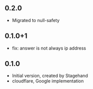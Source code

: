 ## 0.2.0

- Migrated to null-safety

## 0.1.0+1

- fix: answer is not always ip address

## 0.1.0

- Initial version, created by Stagehand
- cloudflare, Google implementation